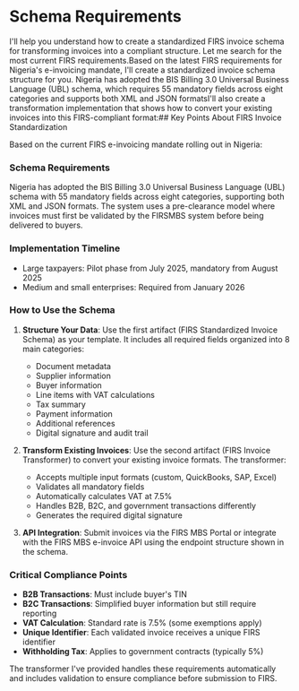 # Schema Requirements
I'll help you understand how to create a standardized FIRS invoice schema for transforming invoices into a compliant structure. Let me search for the most current FIRS requirements.Based on the latest FIRS requirements for Nigeria's e-invoicing mandate, I'll create a standardized invoice schema structure for you. Nigeria has adopted the BIS Billing 3.0 Universal Business Language (UBL) schema, which requires 55 mandatory fields across eight categories and supports both XML and JSON formatsI'll also create a transformation implementation that shows how to convert your existing invoices into this FIRS-compliant format:## Key Points About FIRS Invoice Standardization

Based on the current FIRS e-invoicing mandate rolling out in Nigeria:

### **Schema Requirements**
Nigeria has adopted the BIS Billing 3.0 Universal Business Language (UBL) schema with 55 mandatory fields across eight categories, supporting both XML and JSON formats. The system uses a pre-clearance model where invoices must first be validated by the FIRSMBS system before being delivered to buyers.

### **Implementation Timeline**
- Large taxpayers: Pilot phase from July 2025, mandatory from August 2025
- Medium and small enterprises: Required from January 2026

### **How to Use the Schema**

1. **Structure Your Data**: Use the first artifact (FIRS Standardized Invoice Schema) as your template. It includes all required fields organized into 8 main categories:
   - Document metadata
   - Supplier information
   - Buyer information
   - Line items with VAT calculations
   - Tax summary
   - Payment information
   - Additional references
   - Digital signature and audit trail

2. **Transform Existing Invoices**: Use the second artifact (FIRS Invoice Transformer) to convert your existing invoice formats. The transformer:
   - Accepts multiple input formats (custom, QuickBooks, SAP, Excel)
   - Validates all mandatory fields
   - Automatically calculates VAT at 7.5%
   - Handles B2B, B2C, and government transactions differently
   - Generates the required digital signature

3. **API Integration**: Submit invoices via the FIRS MBS Portal or integrate with the FIRS MBS e-invoice API using the endpoint structure shown in the schema.

### **Critical Compliance Points**

- **B2B Transactions**: Must include buyer's TIN
- **B2C Transactions**: Simplified buyer information but still require reporting
- **VAT Calculation**: Standard rate is 7.5% (some exemptions apply)
- **Unique Identifier**: Each validated invoice receives a unique FIRS identifier
- **Withholding Tax**: Applies to government contracts (typically 5%)

The transformer I've provided handles these requirements automatically and includes validation to ensure compliance before submission to FIRS.

